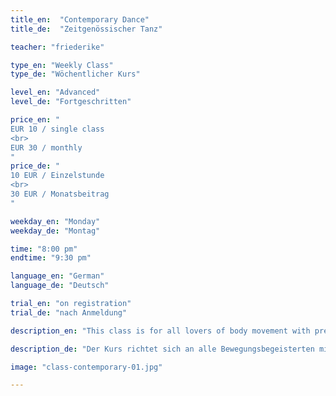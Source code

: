 ```yaml
---
title_en:  "Contemporary Dance"
title_de:  "Zeitgenössischer Tanz"

teacher: "friederike"

type_en: "Weekly Class"
type_de: "Wöchentlicher Kurs"

level_en: "Advanced"
level_de: "Fortgeschritten"

price_en: "
EUR 10 / single class
<br>
EUR 30 / monthly
"
price_de: "
10 EUR / Einzelstunde
<br>
30 EUR / Monatsbeitrag
"

weekday_en: "Monday"
weekday_de: "Montag"

time: "8:00 pm"
endtime: "9:30 pm"

language_en: "German"
language_de: "Deutsch"

trial_en: "on registration"
trial_de: "nach Anmeldung"

description_en: "This class is for all lovers of body movement with previous experience in dance. Goal is to provide a solid practice in various contemporary dance techniques, and employ them in small dance sequences. We will develop individual chroeographies, and extend the range of our expression. The dance style of Friederike Erhart is characterized by very dynamic, flowing and organic movements. Guiding principle is always the joy of music and movement."

description_de: "Der Kurs richtet sich an alle Bewegungsbegeisterten mit tänzerischer Vorerfahrung. Ziel ist es zum einen, eine solide Tanztechnik aus verschiedenen Bereichen des zeitgenössischen Tanzes zu vermitteln und diese in kleinere, tänzerische Sequenzen einzubauen. Darüberhinaus werden einzelne Choreographien entwickelt, in denen die Kursteilnehmer ihren tänzerischen Ausdruck vertiefen können. Der Tanzstil Friederike Erharts zeichnet sich durch sehr dynamische, fließende und organische Bewegungen aus. Oberstes Prinzip ist stets die Freude an Musik und Bewegung."

image: "class-contemporary-01.jpg"

---
```

